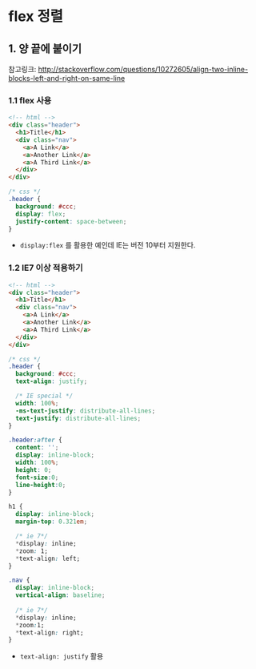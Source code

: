 # flex 정렬

## 1. 양 끝에 붙이기

참고링크: http://stackoverflow.com/questions/10272605/align-two-inline-blocks-left-and-right-on-same-line

### 1.1 flex 사용

```html
<!-- html -->
<div class="header">
  <h1>Title</h1>
  <div class="nav">
    <a>A Link</a>
    <a>Another Link</a>
    <a>A Third Link</a>
  </div>
</div>
```

```css
/* css */
.header {
  background: #ccc; 
  display: flex;
  justify-content: space-between;
}
```

- `display:flex` 를 활용한 예인데 IE는 버전 10부터 지원한다.

### 1.2 IE7 이상 적용하기

```html
<!-- html -->
<div class="header">
  <h1>Title</h1>
  <div class="nav">
    <a>A Link</a>
    <a>Another Link</a>
    <a>A Third Link</a>
  </div>
</div>
```

```css
/* css */
.header {
  background: #ccc;
  text-align: justify;

  /* IE special */
  width: 100%;
  -ms-text-justify: distribute-all-lines;
  text-justify: distribute-all-lines;
}

.header:after {
  content: '';
  display: inline-block;
  width: 100%;
  height: 0;
  font-size:0;
  line-height:0;
}

h1 {
  display: inline-block;
  margin-top: 0.321em;

  /* ie 7*/ 
  *display: inline;
  *zoom: 1;
  *text-align: left;
}

.nav {
  display: inline-block;
  vertical-align: baseline;
  
  /* ie 7*/
  *display: inline;
  *zoom:1;
  *text-align: right;
}
```

- `text-align: justify` 활용
